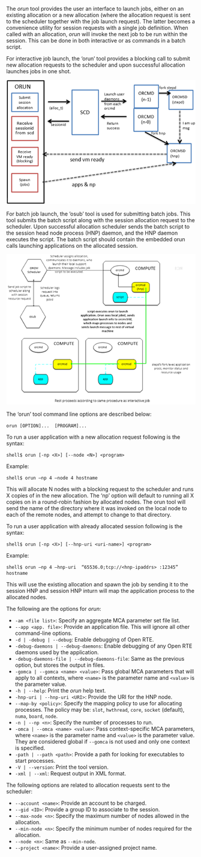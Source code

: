 The _orun_ tool provides the user an interface to launch jobs, either on an existing allocation or a new allocation (where the allocation request is sent to the scheduler together with the job launch request).  The latter becomes a convenience utility for session requests with a single job definition.  When called with an allocation, _orun_ will invoke the next job to be run within the session.  This can be done in both interactive or as commands in a batch script. 

For interactive job launch, the ‘orun’ tool provides a blocking call to submit new allocation requests to the scheduler and upon successful allocation launches jobs in one shot.

![](3-ORCM-User-Guide/3.1-ORCM-Tools/Interactive-Job-Launch-Method-1.png)

For batch job launch, the ’osub’ tool is used for submitting batch jobs.  This tool submits the batch script along with the session allocation request to the scheduler. Upon successful allocation scheduler sends the batch script to the session head node process (HNP) daemon, and the HNP daemon executes the script. The batch script should contain the embedded orun calls launching applications on the allocated session.

![](3-ORCM-User-Guide/3.1-ORCM-Tools/Job-Script-Launch-Method.png)

The ‘orun’ tool command line options are described below:
```
orun [OPTION]...  [PROGRAM]...
```

To run a user application with a new allocation request following is the syntax:
```
shell$ orun [-np <X>] [--node <N>] <program>
```

Example:
```
shell$ orun –np 4 –node 4 hostname
```

This will allocate N nodes with a blocking request to the scheduler and runs X copies of <program> in the new allocation. The ‘np’ option will default to running all X copies on in a round-robin fashion by allocated nodes. The orun tool will send the name of the directory where it was invoked on the local node to each of the remote nodes, and attempt to change to that directory.

To run a user application with already allocated session following is the syntax:
```
shell$ orun [-np <X>] [--hnp-uri <uri-name>] <program>
```

Example:
```
shell$ orun –np 4 –hnp-uri  “65536.0;tcp://<hnp-ipaddrs> :12345” hostname
```

This will use the existing allocation and spawn the job by sending it to the session HNP and session HNP inturn will map the application process to the allocated nodes.

The following are the options for _orun_:

* `-am <file list>`: Specify an aggregate MCA parameter set file list.
* `--app <app. file>`: Provide an application file.  This will ignore all other command-line options.
* `-d | -debug | --debug`: Enable debugging of Open RTE.
* `-debug-daemons | --debug-daemons`: Enable debugging of any Open RTE daemons used by the application.
* `-debug-daemons-file | --debug-daemons-file`: Same as the previous option, but stores the output in files.
* `-gomca | --gomca <name> <value>`: Pass global MCA parameters that will apply to all contexts, where `<name>` is the parameter name and `<value>` is the parameter value.
* `-h | --help`: Print the _orun_ help text.
* `-hnp-uri | --hnp-uri <URI>`: Provide the URI for the HNP node.
* `--map-by <policy>`: Specify the mapping policy to use for allocating processes.  The policy may be: `slot`, `hwthread`, `core`, `socket` (default), `numa`, `board`, `node`.
* `-n | --np <n>`: Specify the number of processes to run.
* `-omca | --omca <name> <value>`: Pass context-specific MCA parameters, where `<name>` is the parameter name and `<value>` is the parameter value.  They are considered global if `--gomca` is not used and only one context is specified.
* `-path | --path <path>`: Provide a path for looking for executables to start processes.
* `-V | --version`: Print the tool version.
* `-xml | --xml`: Request output in XML format.

The following options are related to allocation requests sent to the scheduler:

* `--account <name>`: Provide an account to be charged.
* `--gid <ID>`: Provide a group ID to associate to the session.
* `--max-node <n>`: Specify the maximum number of nodes allowed in the allocation.
* `--min-node <n>`: Specify the minimum number of nodes required for the allocation.
* `--node <n>`: Same as `--min-node`.
* `--project <name>`: Provide a user-assigned project name.